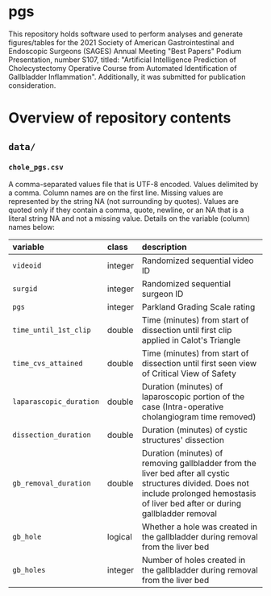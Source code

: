 # pgs

This repository holds software used to perform analyses and
generate figures/tables for the 2021
Society of American Gastrointestinal and Endoscopic Surgeons (SAGES)
Annual Meeting "Best Papers" Podium Presentation, number S107,
titled:
"Artificial Intelligence Prediction of Cholecystectomy Operative Course from Automated Identification of Gallbladder Inflammation".
Additionally, it was submitted for publication consideration.

# Overview of repository contents

## `data/`

### `chole_pgs.csv`

A comma-separated values file that is UTF-8 encoded.
Values delimited by a comma.
Column names are on the first line.
Missing values are represented by the string NA (not surrounding by quotes).
Values are quoted only if they contain a comma, quote, newline, or
an NA that is a literal string NA and not a missing value.
Details on the variable (column) names below:


|variable |class     |description |
|:--------|:-----|:-----------|
|`videoid`  |integer    | Randomized sequential video ID |
|`surgid`    |integer | Randomized sequential surgeon ID|
|`pgs`     |integer | Parkland Grading Scale rating |
|`time_until_1st_clip`     |double | Time (minutes) from start of dissection until first clip applied in Calot's Triangle|
|`time_cvs_attained`     |double | Time (minutes) from start of dissection until first seen view of Critical View of Safety|
|`laparascopic_duration`     |double | Duration (minutes) of laparoscopic portion of the case (Intra-operative cholangiogram time removed)|
|`dissection_duration` | double | Duration (minutes) of cystic structures' dissection |
|`gb_removal_duration` | double | Duration (minutes) of removing gallbladder from the liver bed after all cystic structures divided. Does not include prolonged hemostasis of liver bed after or during gallbladder removal|
|`gb_hole` | logical | Whether a hole was created in the gallbladder during removal from the liver bed |
|`gb_holes` | integer | Number of holes created in the gallbladder during removal from the liver bed |
